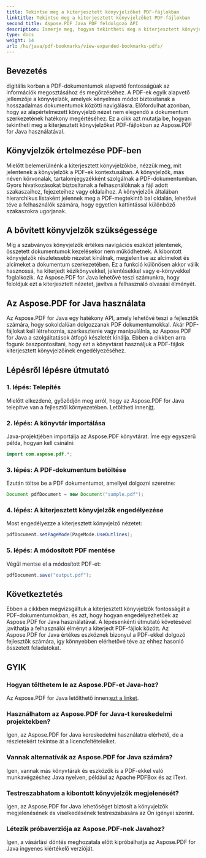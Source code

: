 ```yaml
---
title: Tekintse meg a kiterjesztett könyvjelzőket PDF-fájlokban
linktitle: Tekintse meg a kiterjesztett könyvjelzőket PDF-fájlokban
second_title: Aspose.PDF Java PDF feldolgozó API
description: Ismerje meg, hogyan tekintheti meg a kiterjesztett könyvjelzőket PDF-fájlokban az Aspose.PDF for Java segítségével. Fokozza a dokumentumok navigációját lépésről lépésre történő útmutatásokkal.
type: docs
weight: 14
url: /hu/java/pdf-bookmarks/view-expanded-bookmarks-pdfs/
---
```


## Bevezetés

digitális korban a PDF-dokumentumok alapvető fontosságúak az információk megosztásához és megőrzéséhez. A PDF-ek egyik alapvető jellemzője a könyvjelzők, amelyek kényelmes módot biztosítanak a hosszadalmas dokumentumok közötti navigálásra. Előfordulhat azonban, hogy az alapértelmezett könyvjelző nézet nem elegendő a dokumentum szerkezetének hatékony megértéséhez. Ez a cikk azt mutatja be, hogyan tekintheti meg a kiterjesztett könyvjelzőket PDF-fájlokban az Aspose.PDF for Java használatával.

## Könyvjelzők értelmezése PDF-ben

Mielőtt belemerülnénk a kiterjesztett könyvjelzőkbe, nézzük meg, mit jelentenek a könyvjelzők a PDF-ek kontextusában. A könyvjelzők, más néven körvonalak, tartalomjegyzékként szolgálnak a PDF-dokumentumban. Gyors hivatkozásokat biztosítanak a felhasználóknak a fájl adott szakaszaihoz, fejezeteihez vagy oldalaihoz. A könyvjelzők általában hierarchikus listaként jelennek meg a PDF-megtekintő bal oldalán, lehetővé téve a felhasználók számára, hogy egyetlen kattintással különböző szakaszokra ugorjanak.

## A bővített könyvjelzők szükségessége

Míg a szabványos könyvjelzők értékes navigációs eszközt jelentenek, összetett dokumentumok kezelésekor nem működhetnek. A kibontott könyvjelzők részletesebb nézetet kínálnak, megjelenítve az alcímeket és alcímeket a dokumentum szerkezetében. Ez a funkció különösen akkor válik hasznossá, ha kiterjedt kézikönyvekkel, jelentésekkel vagy e-könyvekkel foglalkozik. Az Aspose.PDF for Java lehetővé teszi számunkra, hogy feloldjuk ezt a kiterjesztett nézetet, javítva a felhasználó olvasási élményét.

## Az Aspose.PDF for Java használata

Az Aspose.PDF for Java egy hatékony API, amely lehetővé teszi a fejlesztők számára, hogy sokoldalúan dolgozzanak PDF dokumentumokkal. Akár PDF-fájlokat kell létrehoznia, szerkesztenie vagy manipulálnia, az Aspose.PDF for Java a szolgáltatások átfogó készletét kínálja. Ebben a cikkben arra fogunk összpontosítani, hogy ezt a könyvtárat használjuk a PDF-fájlok kiterjesztett könyvjelzőinek engedélyezéséhez.

## Lépésről lépésre útmutató

### 1. lépés: Telepítés
 Mielőtt elkezdené, győződjön meg arról, hogy az Aspose.PDF for Java telepítve van a fejlesztői környezetében. Letöltheti innen[itt](https://releases.aspose.com/pdf/java/).

### 2. lépés: A könyvtár importálása
Java-projektjében importálja az Aspose.PDF könyvtárat. Íme egy egyszerű példa, hogyan kell csinálni:

```java
import com.aspose.pdf.*;
```

### 3. lépés: A PDF-dokumentum betöltése
Ezután töltse be a PDF dokumentumot, amellyel dolgozni szeretne:

```java
Document pdfDocument = new Document("sample.pdf");
```

### 4. lépés: A kiterjesztett könyvjelzők engedélyezése
Most engedélyezze a kiterjesztett könyvjelző nézetet:

```java
pdfDocument.setPageMode(PageMode.UseOutlines);
```

### 5. lépés: A módosított PDF mentése
Végül mentse el a módosított PDF-et:

```java
pdfDocument.save("output.pdf");
```

## Következtetés

Ebben a cikkben megvizsgáltuk a kiterjesztett könyvjelzők fontosságát a PDF-dokumentumokban, és azt, hogy hogyan engedélyezhetőek az Aspose.PDF for Java használatával. A lépésenkénti útmutató követésével javíthatja a felhasználói élményt a kiterjedt PDF-fájlok között. Az Aspose.PDF for Java értékes eszköznek bizonyul a PDF-ekkel dolgozó fejlesztők számára, így könnyebben elérhetővé téve az ehhez hasonló összetett feladatokat.

## GYIK

### Hogyan tölthetem le az Aspose.PDF-et Java-hoz?

 Az Aspose.PDF for Java letölthető innen:[ezt a linket](https://releases.aspose.com/pdf/java/).

### Használhatom az Aspose.PDF for Java-t kereskedelmi projektekben?

Igen, az Aspose.PDF for Java kereskedelmi használatra elérhető, de a részletekért tekintse át a licencfeltételeiket.

### Vannak alternatívák az Aspose.PDF for Java számára?

Igen, vannak más könyvtárak és eszközök is a PDF-ekkel való munkavégzéshez Java nyelven, például az Apache PDFBox és az iText.

### Testreszabhatom a kibontott könyvjelzők megjelenését?

Igen, az Aspose.PDF for Java lehetőséget biztosít a könyvjelzők megjelenésének és viselkedésének testreszabására az Ön igényei szerint.

### Létezik próbaverziója az Aspose.PDF-nek Javahoz?

Igen, a vásárlási döntés meghozatala előtt kipróbálhatja az Aspose.PDF for Java ingyenes kiértékelő verzióját.